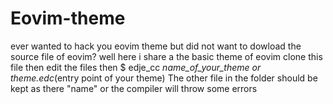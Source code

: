 # Eovim-theme
ever wanted to hack you eovim theme
but did not want to dowload the source file of eovim? 
well  here i share a  the basic theme of eovim 
clone this file then edit the files then
$ edje_cc *name_of_your_theme or theme.edc*(entry point of your theme)
The other file in the folder should be kept as there "name" or the compiler 
will throw some errors 
